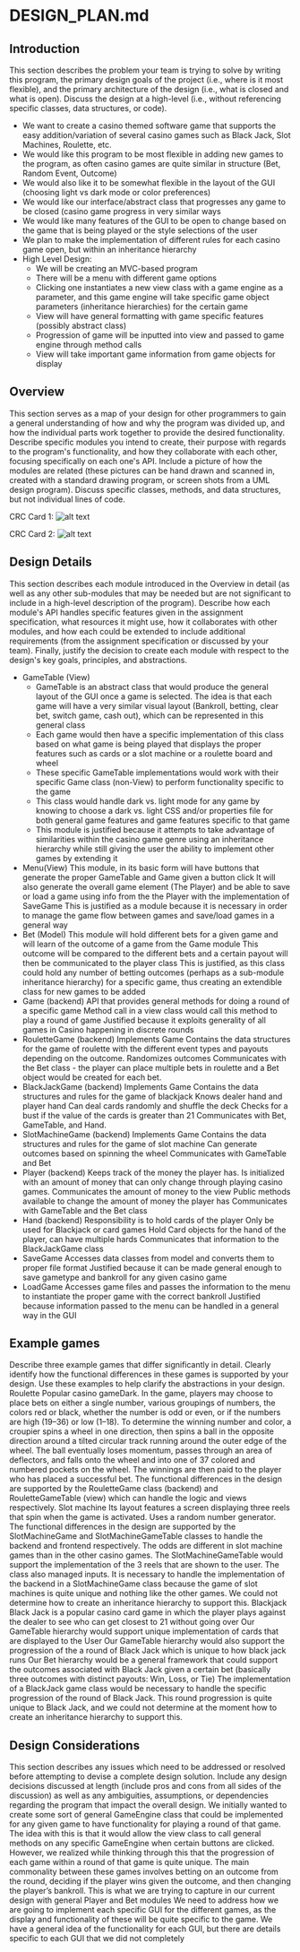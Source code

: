 # DESIGN_PLAN.md


## Introduction
This section describes the problem your team is trying to solve by writing this program, the primary design goals of the project 
(i.e., where is it most flexible), and the primary architecture of the design (i.e., what is closed and what is open). 
Discuss the design at a high-level (i.e., without referencing specific classes, data structures, or code).
* We want to create a casino themed software game that supports the easy addition/variation of several casino games such as Black Jack, Slot Machines, Roulette, etc.  
* We would like this program to be most flexible in adding new games to the program, as often casino games are quite similar in structure (Bet, Random Event, Outcome)  
* We would also like it to be somewhat flexible in the layout of the GUI (choosing light vs dark mode or color preferences)  
* We would like our interface/abstract class that progresses any game to be closed (casino game progress in very similar ways  
* We would like many features of the GUI to be open to change based on the game that is being played or the style selections of the user  
* We plan to make the implementation of different rules for each casino game open, but within an inheritance hierarchy  
* High Level Design:
  * We will be creating an MVC-based program
  * There will be a menu with different game options
  * Clicking one instantiates a new view class with a game engine as a parameter, and this game engine will take specific game object parameters  (inheritance hierarchies) for the certain game
  * View will have general formatting with game specific features (possibly abstract class)
  * Progression of game will be inputted into view and passed to game engine through method calls
  * View will take important game information from game objects for display


## Overview  
This section serves as a map of your design for other programmers to gain a general 
understanding of how and why the program was divided up, and how the individual 
parts work together to provide the desired functionality. Describe specific modules 
you intend to create, their purpose with regards to the program's functionality, and 
how they collaborate with each other, focusing specifically on each one's API. 
Include a picture of how the modules are related (these pictures can be hand drawn and 
scanned in, created with a standard drawing program, or screen shots from a UML 
design program). Discuss specific classes, methods, and data structures, but 
not individual lines of code.  

CRC Card 1: 
![alt text](card1.png "Card 1")  

CRC Card 2: 
![alt text](card2.png "Card 2")  

## Design Details  
This section describes each module introduced in the Overview in detail (as well as any other sub-modules that may be needed but are not significant to include in a high-level description of the program). Describe how each module's API handles specific features given in the assignment specification, what resources it might use, how it collaborates with other modules, and how each could be extended to include additional requirements (from the assignment specification or discussed by your team). Finally, justify the decision to create each module with respect to the design's key goals, principles, and abstractions.  
* GameTable (View) 
  * GameTable is an abstract class that would produce the general layout of the GUI once a game is selected. The idea is that each game will have a very similar visual layout (Bankroll, betting, clear bet, switch game, cash out), which can be represented in this general class
  * Each game would then have a specific implementation of this class based on what game is being played that displays the proper features such as cards or a slot machine or a roulette board and wheel
  * These specific GameTable implementations would work with their specific Game class (non-View) to perform functionality specific to the game
  * This class would handle dark vs. light mode for any game by knowing to choose a dark vs. light CSS and/or properties file for both general game features and game features specific to that game
  * This module is justified because it attempts to take advantage of similarities within the casino game genre using an inheritance hierarchy while still giving the user the ability to implement other games by extending it
* Menu(View)
This module, in its basic form will have buttons that generate the proper GameTable and Game given a button click
It will also generate the overall game element (The Player) and be able to save or load a game using info from the the Player with the implementation of SaveGame
This is justified as a module because it is necessary in order to manage the game flow between games and save/load games in a general way
* Bet (Model)
This module will hold different bets for a given game and will learn of the outcome of a game from the Game module
This outcome will be compared to the different bets and a certain payout will then be communicated to the player class
This is justified, as this class could hold any number of betting outcomes (perhaps as a sub-module inheritance hierarchy) for a specific game, thus creating an extendible class for new games to be added
* Game (backend)
API that provides general methods for doing a round of a specific game
Method call in a view class would call this method to play a round of game
Justified because it exploits generality of all games in Casino happening in discrete rounds
* RouletteGame (backend)
Implements Game
Contains the data structures for the game of roulette with the different event types and payouts depending on the outcome.
Randomizes outcomes
Communicates with the Bet class - the player can place multiple bets in roulette and a Bet object would be created for each bet.
* BlackJackGame (backend)
Implements Game
Contains the data structures and rules for the game of blackjack
Knows dealer hand and player hand
Can deal cards randomly and shuffle the deck
Checks for a bust if the value of the  cards is greater than 21
Communicates with Bet, GameTable, and Hand.
* SlotMachineGame (backend)
Implements Game
Contains the data structures and rules for the game of slot machine
Can generate outcomes based on spinning the wheel
Communicates with GameTable and Bet
* Player (backend)
Keeps track of the money the player has. Is initialized with an amount of money that can only change through playing casino games.
Communicates the amount of money to the view 
Public methods available to change the amount of money the player has
Communicates with GameTable and the Bet class
* Hand (backend)
Responsibility is to hold cards of the player
Only be used for Blackjack or card games
Hold Card objects for the hand of the player, can have multiple hards
Communicates that information to the BlackJackGame class
* SaveGame
Accesses data classes from model and converts them to proper file format
Justified because it can be made general enough to save gametype and bankroll for any given casino game
* LoadGame
Accesses game files and passes the information to the menu to instantiate the proper game with the correct bankroll
Justified because information passed to the menu can be handled in a general way in the GUI

## Example games  

Describe three example games that differ significantly in detail. Clearly identify how the functional differences in these games is supported by your design. Use these examples to help clarify the abstractions in your design.
Roulette
Popular casino gameDark. In the game, players may choose to place bets on either a single number, various groupings of numbers, the colors red or black, whether the number is odd or even, or if the numbers are high (19–36) or low (1–18). To determine the winning number and color, a croupier spins a wheel in one direction, then spins a ball in the opposite direction around a tilted circular track running around the outer edge of the wheel. The ball eventually loses momentum, passes through an area of deflectors, and falls onto the wheel and into one of 37 colored and numbered pockets on the wheel. The winnings are then paid to the player who has placed a successful bet.
The functional differences in the design are supported by the RouletteGame class (backend) and RouletteGameTable (view) which can handle the logic and views respectively.
Slot machine
Its layout features a screen displaying three reels that spin when the game is activated. Uses a random number generator.
The functional differences in the design are supported by the SlotMachineGame and SlotMachineGameTable classes to handle the backend and frontend respectively. The odds are different in slot machine games than in the other casino games. The SlotMachineGameTable would support the implementation of the 3 reels that are shown to the user. The class also managed inputs.
It is necessary to handle the implementation of the backend in a SlotMachineGame class because the game of slot machines is quite unique and nothing like the other games. We could not determine how to create an inheritance hierarchy to support this.
Blackjack
Black Jack is a popular casino card game in which the player plays against the dealer to see who can get closest to 21 without going over
Our GameTable hierarchy would support unique implementation of cards that are displayed to the User
Our GameTable hierarchy would also support the progression of the a round of Black Jack which is unique to how black jack runs
Our Bet hierarchy would be a general framework that could support the outcomes associated with Black Jack given a certain bet (basically three outcomes with distinct payouts: Win, Loss, or Tie)
The implementation of a BlackJack game class would be necessary to handle the specific progression of the round of Black Jack. This round progression is quite unique to Black Jack, and we could not determine at the moment how to create an inheritance hierarchy to support this.

## Design Considerations
This section describes any issues which need to be addressed or resolved before attempting to devise a complete design solution. Include any design decisions discussed at length (include pros and cons from all sides of the discussion) as well as any ambiguities, assumptions, or dependencies regarding the program that impact the overall design.
We initially wanted to create some sort of general GameEngine class that could be implemented for any given game to have functionality for playing a round of that game. The idea with this is that it would allow the view class to call general methods on any specific GameEngine when certain buttons are clicked. However, we realized while thinking through this that the progression of each game within a round of that game is quite unique. The main commonality between these games involves betting on an outcome from the round, deciding if the player wins given the outcome, and then changing the player’s bankroll. This is what we are trying to capture in our current design with general Player and Bet modules
We need to address how we are going to implement each specific GUI for the different games, as the display and functionality of these will be quite specific to the game. We have a general idea of the functionality for each GUI, but there are details specific to each GUI that we did not completely
